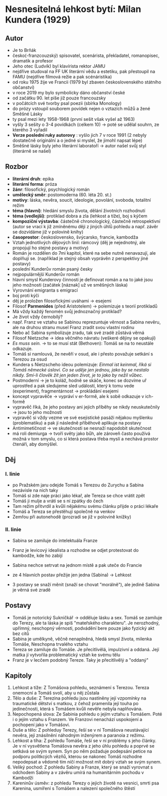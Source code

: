 # Nesnesitelná lehkost bytí: Milan Kundera (1929)
## Autor
- Je to Brňák
- česko(-franzcouzský) spisovatel, scenárista, překladatel, romanopisec, dramatik a profesor
- Jeho otec (Ludvík) byl klavírista rektor JAMU
- nejdříve studoval na FF UK literární vědu a estetiku, pak přestoupil na FAMU (nejdříve filmová
režie a pak scénáristika)
- od roku 1975 žije ve Francii (1979 byl zbaven československého státního občanství)
- v roce 2019 my bylo symbolicky dáno občanství české
- od začátku 90. let píše již pouze francouzsky
- v počátcích své tvorby psal poezii (sbírka Monology)
- do prózy vstoupil souborem povídek nejen o vztazích můžů a žené Směšné Lásky
- ty psal mezi lety 1958-1968 (první sešit však vyšel až 1963)
- vyšly 3 sešity o 3-4 povídkách (celkem 10) $\to$ poté se udělal souhrn, ze kterého 3 vyřadil
- **Verze poslední ruky autorovy** : vyšlo jich 7 v roce 1991 (2 nebyly dostatečně originální a o jedné
si myslel, že jimohl napsat lépe)
- Směšné lásky byly jeho literární laboratoří $\to$ autor našel svůj styl (literárně se našel)

## Rozbor
- **literární druh**: epika
- **literární forma**: próza
- **žánr**: filosofický, psychlogický román
- **umělecký směr**: postomoderna (60. léta 20. st.)
- **motivy**: láska, nevěra, soucit, ideologie, povolání, svoboda, totalitní režim
- **téma (hlavní)**: hledání smyslu života, dělání životních rozhodnutí
- **téma (vedlejší)**: protiklad dobra a zla (lehkost a tíže), boj s kýčem
- **kompoziční výstavba**: částečně chronologický, částečně retrospektivní (autor se vrací k již
zmíněnému ději z jiných úhlů pohledu a např. závěr se dozvídáme již v polovině knihy)
- **časoprostor**: československo, švýcarsko, francie, kambodža
- Vztah jednotlivých dějových linií: rámcový (děj je nejednotný, ale propojují ho stejné postavy a
motivy)
- Román je rozdělen do 7mi kapitol, které na sebe nutně nenavazují, ale doplňují se. (například je
stejný obsah vyprávěn z perspektivy jiné postavy)
- poslední Kunderův román psaný česky
- nejpopulárnější Kunderův román
- hlavní smysl Kunderovy činnosti je definovat román a na to jaké jsou jeho možnosti (začátek [náznak] už ve směšných láska)
- Vyrovnání emigranta s emigrací
- boj proti kýči
- děj je proložen filosofickými uváhami $\to$ esejemi
- Filosof **Parmenides** (před Aristotelem) $\to$ polemizuje s teorií protikladů
- Má vždy každý fenomén svůj jednoznačný protiklad?
- Je život vždy černobílý?
- např. Franz ve vztahu se Sabinou reprezuntuje věrnost a Sabina nevěru, ale na druhou stranu musel
Franz zradit svou vlastní rodinu
- Nebo ač Sabina symbolizuje zradu, tak své zradě zůstává věrná
- Filosof Nietzsche $\to$ idea věčného návratu (veškeré dějiny se opakují)
- *Es muss sein.* $\to$ to se musí stát (Bethoven): Tomáš se na to neustále odkazuje.
- Tomáš si namlouvá, že nevěří v osud, ale i přesto považuje setkání s Terezou za osud
- Kundera s Nietzscheho ideou polemizuje: *Einmal ist keinmal, říká si Tomáš německé úsloví. Co se uděje jen jednou, jako by se nestalo nikdy. Smí-li člověk žít jen jeden život, je to jako by nežil vůbec.*
- Postmoderní $\to$ je to koláž, hodně se skáče, konec se dozvíme uř uprostřed a pak sledujeme sled
událostí, který k tomu vede (experiment), fragmentárnost $\to$ prokládání esejemi
- koncept vypravěče $\to$ vypráví v er-formě, ale k sobě odkazuje v ich-formě
- vypravěč říká, že jeho postavy ani jejich příběhy se nikdy neuskutečnily $\to$ jsou to jeho možnosti
- vypravěč si vždy vezme ve své esejistické pasáži nějakou myšlenku (problematiku) a pak jí následně
příběhově aplikuje na postavy
- Antimimetičnost $\to$ ve skutečnosti se nesnaží napodobit skutečnost
- má roli demiurga $\to$ tvoří světy jako bůh, ale zároveň často používá možná v tom smyslu, co si 
která postava třeba myslí a nechává prostor čtenáři, aby domýšlel.
## Děj
### I. linie
- po Pražském jaru odejde Tomáš s Terezou do Zurychu a Sabina nezávisle na nich taky
- Tomáš si zde naje práci jako lékař, ale Tereza se chce vrátit zpět
- Tomáš ji mulje a vráti se s ní zpátky do čech
- Tam režim přitvrdil a kvůli nějakému svému článku přijde o práci lékaře
- Tomáš a Tereza se přestěhují společně na venkov
- Zemřou při autonehodě (prozradí se již v polovině knížky)

### II. linie
- Sabina se zamiluje do intelektuála Franze
- Franz je levicový idealista a rozhodne se odjet protestovat do kambodže, kde ho zabijí
- Sabina nechce setrvat na jednom místě a pak uteče do Francie

- ze 4 hlavních postav přežije jen jedna (Sabina) $\to$ Lehkost
- 3 postavy se snaží měnit (snaží se chovat "morálně"), ale jedině Sabina je věrná své zradě

## Postavy
- Tomáš je notorický Sukničkář $\to$ odděluje lásku a sex. Tomáš se zamiluje do Terezy, ale ta láska
je spíš "mateřského charakteru". Je nerozhodný, upřímný, neschopný věrnosti, podvádění bere pouze
jako fyzický akt bez citů
- Sabina je umělkyně, věčně nenaplněná, hledá smysl života, milenka Tomáše, Neschopna trvalého vztahu 
- Tereza se zamiluje do Tomáše. Je přecitlivělá, impulzivní a oddaná. Její matka jí vytvořila problematický
vztah ke svému tělu
- Franz je v lecčem podobný Tereze. Taky je přecitlivělý a "oddaný"

## Kapitoly
1. Lehkost a tíže: Z Tomášova pohledu, seznámení s Terezou. Tereza onemocní a Tomáš svolí, aby u něj zůstala
2. Tělo a duše: Z Terezina pohledu jsou nastíněny její vzpomínky na traumatické dětství s matkou,
z čehož pramenila její touha po jedinečnosti, která s Tomášem kvůli nevěře nebyla naplňována.
3. Nepochopená slova: Ze Sabinia pohledu o jejím vztahu s Tomášem. Poté i o jejím vztahu s Franzem.
Ve Franzovi nenachází uspokojení a pochopení jako v Tomášovi.
4. Duše a tělo: Z pohleduy Terezy, řeší se v ní Tomášova neustávající nevěra, její znásilnění
náhodným inženýrem a paranoia z režimu.
5. Lehkost a tíha: Z pohledu Tomáše, řeší se v ní problémy s jeho články. Je v ní vysvětlena Tomášova
nevěra z jeho úhlu pohledu a poprvé se setkává se svým synem. Syn po něm požaduje podepsání petice na
podporu politkcých vězňů, kterou se nakonec Tomáš rozhodne nepodepsat a vědomě tím níčí možnost mít
dobrý vztah se svým synem.
6. Veliký pochod: Z pohledu Sabiny a Franze, který se snaží vyrovnat s odchodem Sabiny a v závěru
umírá na humanitárním pochodu v Kambodži
7. Kareninův úsměv: z pohledu Terezy o jejich životě na vesnici, smrti psa Karenina, usmíření s
Tomášem a nalezení společného štěstí
